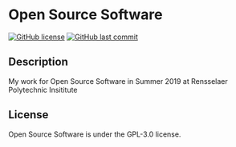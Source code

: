 # Open Source Software
[![GitHub license](https://img.shields.io/github/license/samspre/Open-Source-Software.svg)](https://github.com/samspre/Open-Source-Software/blob/master/LICENSE.txt)
[![GitHub last commit](https://img.shields.io/github/last-commit/samspre/Open-Source-Software.svg)](https://github.com/samspre/Open-Source-Software/commits/master)

## Description

My work for Open Source Software in Summer 2019 at Rensselaer Polytechnic Insititute

## License
Open Source Software is under the GPL-3.0 license.
